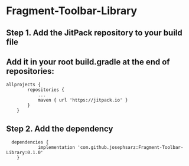 # Fragment-Toolbar-Library

## Step 1. Add the JitPack repository to your build file
## Add it in your root build.gradle at the end of repositories:

```
allprojects {
		repositories {
			...
			maven { url 'https://jitpack.io' }
		}
	}
```

## Step 2. Add the dependency

```
  dependencies {
	        implementation 'com.github.josephsarz:Fragment-Toolbar-Library:0.1.0'
	}
```